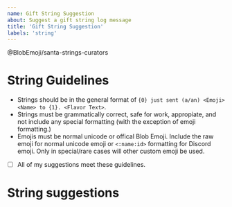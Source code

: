 ```yaml
---
name: Gift String Suggestion
about: Suggest a gift string log message 
title: 'Gift String Suggestion'
labels: 'string'
---
```

@BlobEmoji/santa-strings-curators

# String Guidelines
- Strings should be in the general format of `{0} just sent (a/an) <Emoji> <Name> to {1}. <Flavor Text>`.
- Strings must be grammatically correct, safe for work, appropiate, and not include any special formatting (with the exception of emoji formatting.)
- Emojis must be normal unicode or offical Blob Emoji. Include the raw emoji for normal unicode emoji or `<:name:id>` formatting for Discord emoji. Only in special/rare cases will other custom emoji be used. 

<!-- Replace [ ] below with [x] to tick this checkbox. -->
- [ ] All of my suggestions meet these guidelines.

# String suggestions
<!-- Type your string suggestion(s), following the above guidelines below. Please include intended meaning/explanation for any references. -->
